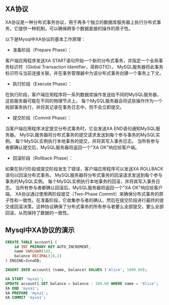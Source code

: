 ## XA协议

XA协议是一种分布式事务协议，用于再多个独立的数据库服务器上执行分布式事务，它提供一种机制，可以确保跨多个数据直接的操作的原子性。

以下是Mysql中XA协议的基本工作原理：

- 准备阶段（Prepare Phase）：

客户端应用程序发送XA START语句开始一个新的分布式事务，并指定一个全局事务标识符（Global Transaction Identifier，简称GTID）。 MySQL服务器将此事务标识符与当前连接关联，并在事务管理器中为该分布式事务创建一个事务上下文。

- 执行阶段（Execute Phase）：

在执行阶段，客户端应用程序将一系列数据库操作发送给不同的MySQL服务器，这些服务器可能在不同的物理节点上。 每个MySQL服务器会将这些操作作为一个局部事务执行，并将其记录在事务日志中，但不会立即提交。

- 提交阶段（Commit Phase）：

当客户端应用程序决定提交分布式事务时，它会发送XA END语句通知MySQL服务器。 MySQL服务器将分布式事务的提交请求发送到每个参与事务的MySQL实例。 每个MySQL实例执行本地事务的提交，并将其写入事务日志。 当所有参与者都确认提交后，MySQL服务器将返回一个"XA OK"响应给客户端。

- 回滚阶段（Rollback Phase）：

如果在执行阶段或提交阶段发生了错误，客户端应用程序可以发送XA ROLLBACK语句以回滚分布式事务。 MySQL服务器将分布式事务的回滚请求发送到每个参与事务的MySQL实例。 每个MySQL实例执行本地事务的回滚，并将其写入事务日志。 当所有参与者都确认回滚后，MySQL服务器将返回一个"XA OK"响应给客户端。 XA协议通过使用两阶段提交（Two-Phase Commit）来确保分布式事务的原子性和一致性。在准备阶段，它收集参与者的确认，然后在提交阶段进行最终的提交或回滚决策。这种协议确保了分布式事务的所有参与者要么全部提交，要么全部回滚，从而保持了数据的一致性。

## Mysql中XA协议的演示

```sql
CREATE TABLE account1 (
    id INT PRIMARY KEY AUTO_INCREMENT,
    name VARCHAR(50),
    balance DECIMAL(10,2)
) ENGINE=InnoDB;

INSERT INTO account1 (name, balance) VALUES ('Alice', 1000.00);

XA START 'myxa1';
UPDATE account1 SET balance = balance - 100.00 WHERE name = 'Alice';
XA END 'myxa1';
XA PREPARE 'myxa1';
XA COMMIT 'myxa1';
```